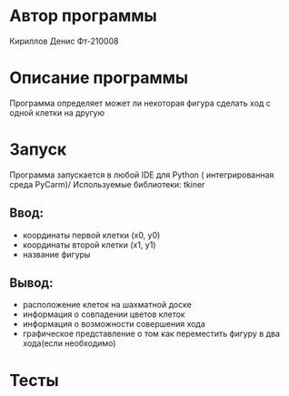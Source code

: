 # Автор программы
Кириллов Денис Фт-210008
# Описание программы 
Программа определяет может ли некоторая фигура сделать ход с одной клетки на другую
# Запуск
Программа запускается в любой IDE для Python ( интегрированная среда  PyCarm)/
Используемые библиотеки: tkiner
## Ввод:
- координаты первой клетки (x0, y0)
- координаты второй клетки (x1, y1)
- название фигуры
## Вывод:
- расположение клеток на шахматной доске
- информация о совпадении цветов клеток
- информация о возможности совершения хода
- графическое представление о том как переместить фигуру в два хода(если необходимо)
# Тесты

